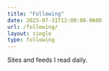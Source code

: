 ```yaml
---
title: "Following"
date: 2025-07-31T12:00:00-0600
url: /following/
layout: single
type: following
---
```


Sites and feeds I read daily.